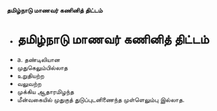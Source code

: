 **தமிழ்நாடு மாணவர் கணினித் திட்டம்**
- # தமிழ்நாடு மாணவர் கணினித் திட்டம்
- a. தண்டிலியான
- முதுகெலும்பில்லாத
- உறுதியற்ற
- வலுவற்ற
- முக்கிய ஆதாரமிழந்த
- மீன்வகையில் முதுகுத் துடுப்புடனிணைந்த முள்ளெலும்பு இல்லாத.

